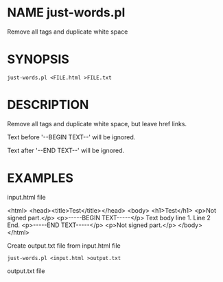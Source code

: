 # NAME just-words.pl

Remove all tags and duplicate white space

# SYNOPSIS

    just-words.pl <FILE.html >FILE.txt

# DESCRIPTION

Remove all tags and duplicate white space, but leave href links.

Text before '--BEGIN TEXT--' will be ignored.

Text after '--END TEXT--' will be ignored.

# EXAMPLES

input.html file

&lt;html>
&lt;head>&lt;title>Test&lt;/title>&lt;/head>
&lt;body>
&lt;h1>Test&lt;/h1>
&lt;p>Not signed part.&lt;/p>
&lt;p>-----BEGIN TEXT-----&lt;/p>
Text body line 1.
Line 2
End.
&lt;p>-----END TEXT-----&lt;/p>
&lt;p>Not signed part.&lt;/p>
&lt;/body>
&lt;/html>

Create output.txt file from input.html file

    just-words.pl <input.html >output.txt

output.txt file
